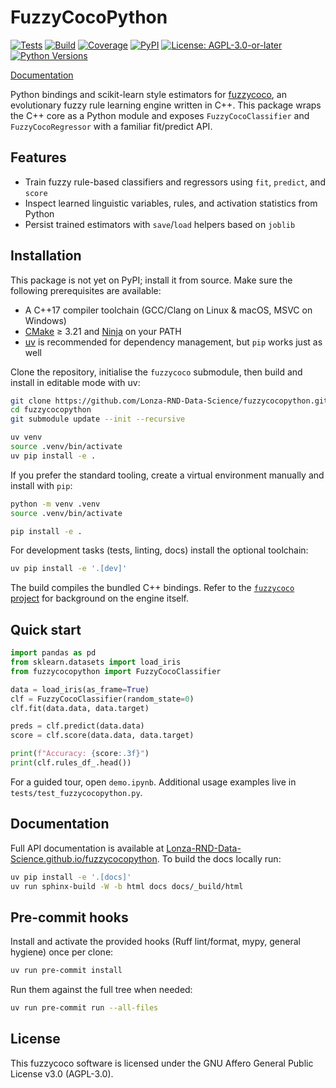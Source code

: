 # FuzzyCocoPython

[![Tests](https://github.com/Lonza-RND-Data-Science/fuzzycocopython/actions/workflows/tests.yml/badge.svg)](https://github.com/Lonza-RND-Data-Science/fuzzycocopython/actions/workflows/tests.yml)
[![Build](https://github.com/Lonza-RND-Data-Science/fuzzycocopython/actions/workflows/build.yml/badge.svg)](https://github.com/Lonza-RND-Data-Science/fuzzycocopython/actions/workflows/build.yml)
[![Coverage](https://img.shields.io/badge/coverage-pytest--cov-blue)](https://github.com/Lonza-RND-Data-Science/fuzzycocopython/actions/workflows/tests.yml)
[![PyPI](https://img.shields.io/badge/PyPI-pending-lightgrey)](https://pypi.org/project/fuzzycocopython/)
[![License: AGPL-3.0-or-later](https://img.shields.io/badge/license-AGPL--3.0--or--later-success)](https://www.gnu.org/licenses/agpl-3.0.html)
[![Python Versions](https://img.shields.io/badge/python-3.10%20%E2%80%93%203.14-blue)](#installation)

[Documentation](https://Lonza-RND-Data-Science.github.io/fuzzycocopython/)


Python bindings and scikit-learn style estimators for [fuzzycoco](https://github.com/Lonza-RND-Data-Science/fuzzycoco),
an evolutionary fuzzy rule learning engine written in C++. This package wraps the C++ core as a Python module
and exposes `FuzzyCocoClassifier` and `FuzzyCocoRegressor` with a familiar fit/predict API.

## Features
- Train fuzzy rule-based classifiers and regressors using `fit`, `predict`, and `score`
- Inspect learned linguistic variables, rules, and activation statistics from Python
- Persist trained estimators with `save`/`load` helpers based on `joblib`


## Installation

This package is not yet on PyPI; install it from source. Make sure the following prerequisites are available:

- A C++17 compiler toolchain (GCC/Clang on Linux & macOS, MSVC on Windows)
- [CMake](https://cmake.org/) ≥ 3.21 and [Ninja](https://ninja-build.org/) on your PATH
- [uv](https://github.com/astral-sh/uv) is recommended for dependency management, but `pip` works just as well

Clone the repository, initialise the `fuzzycoco` submodule, then build and install in editable mode with uv:

```bash
git clone https://github.com/Lonza-RND-Data-Science/fuzzycocopython.git
cd fuzzycocopython
git submodule update --init --recursive

uv venv
source .venv/bin/activate
uv pip install -e .

```

If you prefer the standard tooling, create a virtual environment manually and install with `pip`:

```bash
python -m venv .venv
source .venv/bin/activate

pip install -e .
```

For development tasks (tests, linting, docs) install the optional toolchain:

```bash
uv pip install -e '.[dev]'
```

The build compiles the bundled C++ bindings. Refer to the
[`fuzzycoco` project](https://github.com/Lonza-RND-Data-Science/fuzzycoco) for background on the engine itself.

## Quick start

```python
import pandas as pd
from sklearn.datasets import load_iris
from fuzzycocopython import FuzzyCocoClassifier

data = load_iris(as_frame=True)
clf = FuzzyCocoClassifier(random_state=0)
clf.fit(data.data, data.target)

preds = clf.predict(data.data)
score = clf.score(data.data, data.target)

print(f"Accuracy: {score:.3f}")
print(clf.rules_df_.head())
```

For a guided tour, open `demo.ipynb`. Additional usage examples live in `tests/test_fuzzycocopython.py`.

## Documentation

Full API documentation is available at [Lonza-RND-Data-Science.github.io/fuzzycocopython](https://Lonza-RND-Data-Science.github.io/fuzzycocopython/).
To build the docs locally run:

```bash
uv pip install -e '.[docs]'
uv run sphinx-build -W -b html docs docs/_build/html
```

## Pre-commit hooks

Install and activate the provided hooks (Ruff lint/format, mypy, general hygiene) once per clone:

```bash
uv run pre-commit install
```

Run them against the full tree when needed:

```bash
uv run pre-commit run --all-files
```


## License

This fuzzycoco software is licensed under the GNU Affero General Public License v3.0 (AGPL-3.0).
